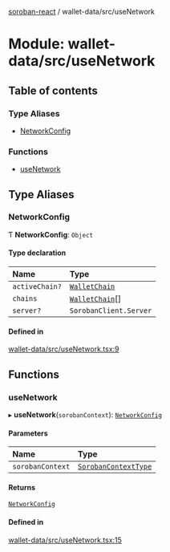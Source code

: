 [soroban-react](../README.md) / wallet-data/src/useNetwork

# Module: wallet-data/src/useNetwork

## Table of contents

### Type Aliases

- [NetworkConfig](wallet_data_src_useNetwork.md#networkconfig)

### Functions

- [useNetwork](wallet_data_src_useNetwork.md#usenetwork)

## Type Aliases

### NetworkConfig

Ƭ **NetworkConfig**: `Object`

#### Type declaration

| Name | Type |
| :------ | :------ |
| `activeChain?` | [`WalletChain`](../interfaces/types_src.WalletChain.md) |
| `chains` | [`WalletChain`](../interfaces/types_src.WalletChain.md)[] |
| `server?` | `SorobanClient.Server` |

#### Defined in

[wallet-data/src/useNetwork.tsx:9](https://github.com/esteblock/soroban-react/blob/612058a/packages/wallet-data/src/useNetwork.tsx#L9)

## Functions

### useNetwork

▸ **useNetwork**(`sorobanContext`): [`NetworkConfig`](wallet_data_src_useNetwork.md#networkconfig)

#### Parameters

| Name | Type |
| :------ | :------ |
| `sorobanContext` | [`SorobanContextType`](../interfaces/core_src_SorobanContext.SorobanContextType.md) |

#### Returns

[`NetworkConfig`](wallet_data_src_useNetwork.md#networkconfig)

#### Defined in

[wallet-data/src/useNetwork.tsx:15](https://github.com/esteblock/soroban-react/blob/612058a/packages/wallet-data/src/useNetwork.tsx#L15)
